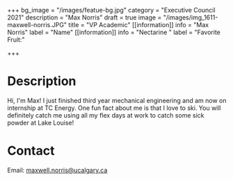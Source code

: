 +++
bg_image = "/images/featue-bg.jpg"
category = "Executive Council 2021"
description = "Max Norris"
draft = true
image = "/images/img_1611-maxwell-norris.JPG"
title = "VP Academic"
[[information]]
info = "Max Norris"
label = "Name"
[[information]]
info = "Nectarine "
label = "Favorite Fruit:"

+++
# Description

Hi, I'm Max! I just finished third year mechanical engineering and am now on internship at TC Energy. One fun fact about me is that I love to ski. You will definitely catch me using all my flex days at work to catch some sick powder at Lake Louise!

# Contact

Email: maxwell.norris@ucalgary.ca